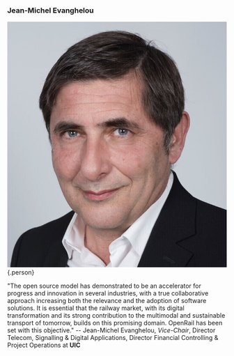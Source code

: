 ### Jean-Michel Evanghelou

![Jean-Michel Evanghelou](images/people/jean-michel-evanghelou-dpi.jpg){.person}

"The open source model has demonstrated to be an accelerator for progress and innovation in several industries, with a true collaborative approach increasing both the relevance and the adoption of software solutions. It is essential that the railway market, with its digital transformation and its strong contribution to the multimodal and sustainable transport of tomorrow, builds on this promising domain. OpenRail has been set with this objective." -- Jean-Michel Evanghelou, *Vice-Chair*, Director Telecom, Signalling & Digital Applications, Director Financial Controlling & Project Operations at **UIC**
